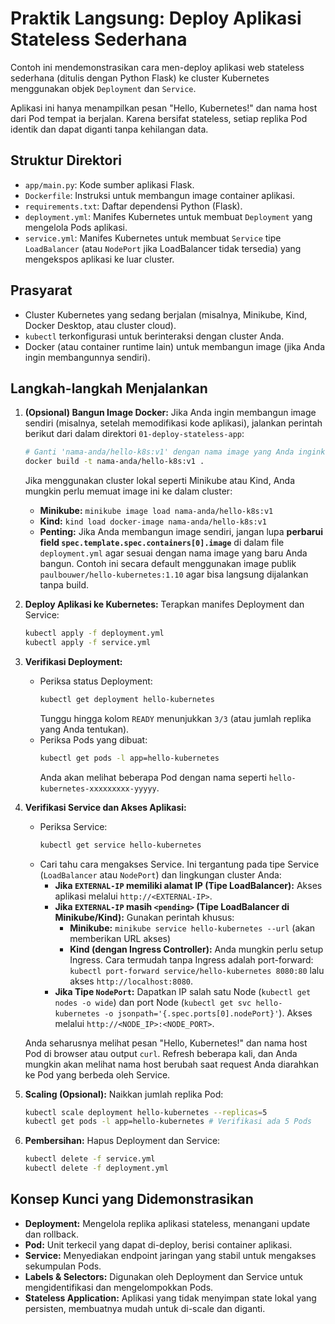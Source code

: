 # Praktik Langsung: Deploy Aplikasi Stateless Sederhana

Contoh ini mendemonstrasikan cara men-deploy aplikasi web stateless sederhana (ditulis dengan Python Flask) ke cluster Kubernetes menggunakan objek `Deployment` dan `Service`.

Aplikasi ini hanya menampilkan pesan "Hello, Kubernetes!" dan nama host dari Pod tempat ia berjalan. Karena bersifat stateless, setiap replika Pod identik dan dapat diganti tanpa kehilangan data.

## Struktur Direktori

*   `app/main.py`: Kode sumber aplikasi Flask.
*   `Dockerfile`: Instruksi untuk membangun image container aplikasi.
*   `requirements.txt`: Daftar dependensi Python (Flask).
*   `deployment.yml`: Manifes Kubernetes untuk membuat `Deployment` yang mengelola Pods aplikasi.
*   `service.yml`: Manifes Kubernetes untuk membuat `Service` tipe `LoadBalancer` (atau `NodePort` jika LoadBalancer tidak tersedia) yang mengekspos aplikasi ke luar cluster.

## Prasyarat

*   Cluster Kubernetes yang sedang berjalan (misalnya, Minikube, Kind, Docker Desktop, atau cluster cloud).
*   `kubectl` terkonfigurasi untuk berinteraksi dengan cluster Anda.
*   Docker (atau container runtime lain) untuk membangun image (jika Anda ingin membangunnya sendiri).

## Langkah-langkah Menjalankan

1.  **(Opsional) Bangun Image Docker:**
    Jika Anda ingin membangun image sendiri (misalnya, setelah memodifikasi kode aplikasi), jalankan perintah berikut dari dalam direktori `01-deploy-stateless-app`:
    ```bash
    # Ganti 'nama-anda/hello-k8s:v1' dengan nama image yang Anda inginkan
    docker build -t nama-anda/hello-k8s:v1 .
    ```
    Jika menggunakan cluster lokal seperti Minikube atau Kind, Anda mungkin perlu memuat image ini ke dalam cluster:
    *   **Minikube:** `minikube image load nama-anda/hello-k8s:v1`
    *   **Kind:** `kind load docker-image nama-anda/hello-k8s:v1`
    *   **Penting:** Jika Anda membangun image sendiri, jangan lupa **perbarui field `spec.template.spec.containers[0].image`** di dalam file `deployment.yml` agar sesuai dengan nama image yang baru Anda bangun. Contoh ini secara default menggunakan image publik `paulbouwer/hello-kubernetes:1.10` agar bisa langsung dijalankan tanpa build.

2.  **Deploy Aplikasi ke Kubernetes:**
    Terapkan manifes Deployment dan Service:
    ```bash
    kubectl apply -f deployment.yml
    kubectl apply -f service.yml
    ```

3.  **Verifikasi Deployment:**
    *   Periksa status Deployment:
        ```bash
        kubectl get deployment hello-kubernetes
        ```
        Tunggu hingga kolom `READY` menunjukkan `3/3` (atau jumlah replika yang Anda tentukan).
    *   Periksa Pods yang dibuat:
        ```bash
        kubectl get pods -l app=hello-kubernetes
        ```
        Anda akan melihat beberapa Pod dengan nama seperti `hello-kubernetes-xxxxxxxxx-yyyyy`.

4.  **Verifikasi Service dan Akses Aplikasi:**
    *   Periksa Service:
        ```bash
        kubectl get service hello-kubernetes
        ```
    *   Cari tahu cara mengakses Service. Ini tergantung pada tipe Service (`LoadBalancer` atau `NodePort`) dan lingkungan cluster Anda:
        *   **Jika `EXTERNAL-IP` memiliki alamat IP (Tipe LoadBalancer):** Akses aplikasi melalui `http://<EXTERNAL-IP>`.
        *   **Jika `EXTERNAL-IP` masih `<pending>` (Tipe LoadBalancer di Minikube/Kind):** Gunakan perintah khusus:
            *   **Minikube:** `minikube service hello-kubernetes --url` (akan memberikan URL akses)
            *   **Kind (dengan Ingress Controller):** Anda mungkin perlu setup Ingress. Cara termudah tanpa Ingress adalah port-forward: `kubectl port-forward service/hello-kubernetes 8080:80` lalu akses `http://localhost:8080`.
        *   **Jika Tipe `NodePort`:** Dapatkan IP salah satu Node (`kubectl get nodes -o wide`) dan port Node (`kubectl get svc hello-kubernetes -o jsonpath='{.spec.ports[0].nodePort}'`). Akses melalui `http://<NODE_IP>:<NODE_PORT>`.

    Anda seharusnya melihat pesan "Hello, Kubernetes!" dan nama host Pod di browser atau output `curl`. Refresh beberapa kali, dan Anda mungkin akan melihat nama host berubah saat request Anda diarahkan ke Pod yang berbeda oleh Service.

5.  **Scaling (Opsional):**
    Naikkan jumlah replika Pod:
    ```bash
    kubectl scale deployment hello-kubernetes --replicas=5
    kubectl get pods -l app=hello-kubernetes # Verifikasi ada 5 Pods
    ```

6.  **Pembersihan:**
    Hapus Deployment dan Service:
    ```bash
    kubectl delete -f service.yml
    kubectl delete -f deployment.yml
    ```

## Konsep Kunci yang Didemonstrasikan

*   **Deployment:** Mengelola replika aplikasi stateless, menangani update dan rollback.
*   **Pod:** Unit terkecil yang dapat di-deploy, berisi container aplikasi.
*   **Service:** Menyediakan endpoint jaringan yang stabil untuk mengakses sekumpulan Pods.
*   **Labels & Selectors:** Digunakan oleh Deployment dan Service untuk mengidentifikasi dan mengelompokkan Pods.
*   **Stateless Application:** Aplikasi yang tidak menyimpan state lokal yang persisten, membuatnya mudah untuk di-scale dan diganti.
